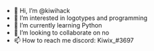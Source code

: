- 👋 Hi, I’m @kiwihack
- 👀 I’m interested in logotypes and programming
- 🌱 I’m currently learning Python
- 💞️ I’m looking to collaborate on no
- 📫 How to reach me discord: Kiwix_#3697

<!---
kiwihack/kiwihack is a ✨ special ✨ repository because its `README.md` (this file) appears on your GitHub profile.
You can click the Preview link to take a look at your changes.
--->
